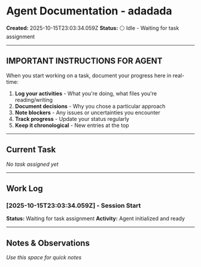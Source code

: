 # Agent Documentation - adadada

**Created:** 2025-10-15T23:03:34.059Z
**Status:** ⚪ Idle - Waiting for task assignment

---

## IMPORTANT INSTRUCTIONS FOR AGENT

When you start working on a task, document your progress here in real-time:

1. **Log your activities** - What you're doing, what files you're reading/writing
2. **Document decisions** - Why you chose a particular approach
3. **Note blockers** - Any issues or uncertainties you encounter
4. **Track progress** - Update your status regularly
5. **Keep it chronological** - New entries at the top

---

## Current Task

*No task assigned yet*

---

## Work Log

### [2025-10-15T23:03:34.059Z] - Session Start
**Status:** Waiting for task assignment
**Activity:** Agent initialized and ready

---

## Notes & Observations

*Use this space for quick notes*
